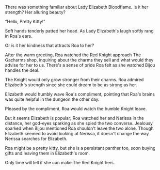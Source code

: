 <!-- title: Who's a Pretty Kitty, You Are! -->

There was something familiar about Lady Elizabeth Bloodflame. Is it her strength? Her alluring beauty?

"Hello, Pretty Kitty!"

Soft hands tenderly patted her head. As Lady Elizabeth's laugh softly rang in Roa's ears.

Or is it her kindness that attracts Roa to her?

After the warm greeting, Roa watched the Red Knight approach The Gacharms shop, inquiring about the charms they sell and what would they advise for her to us. There's a sense of pride Roa felt as she watched Bijou handles the deal.

The Knight would only grow stronger from their charms. Roa admired Elizabeth's strength since she could dream to be as strong as her.

Elizabeth would humbly wave Roa's compliment, pointing that Roa's brains was quite helpful in the dungeon the other day.

Pleased by the compliment, Roa would watch the humble Knight leave. 

But it seems Elizabeth is popular;  Roa watched her and Nerissa in the distance, her god-eyes sparking as she spied the two converse. Jealousy sparked when Bijou mentioned Roa shouldn't leave the two alone. Though Elizabeth seemed to avoid looking at Nerissa, it doesn't change the way Nerissa searches for Elizabeth.

Roa might be a pretty kitty, but she is a persistant panther too, soon buying gifts and leaving them in Elizabeth's room.

Only time will tell if she can make The Red Knight hers.